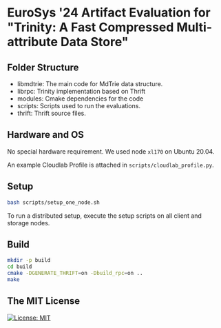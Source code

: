 # EuroSys '24 Artifact Evaluation for "Trinity: A Fast Compressed Multi-attribute Data Store"

## Folder Structure

- libmdtrie: The main code for MdTrie data structure.
- librpc: Trinity implementation based on Thrift
- modules: Cmake dependencies for the code
- scripts: Scripts used to run the evaluations. 
- thrift: Thrift source files. 

## Hardware and OS

No special hardware requirement. We used node `xl170` on Ubuntu 20.04. 

An example Cloudlab Profile is attached in `scripts/cloudlab_profile.py`. 

## Setup

```bash
bash scripts/setup_one_node.sh
```

To run a distributed setup, execute the setup scripts on all client and storage nodes. 

## Build

```bash
mkdir -p build
cd build
cmake -DGENERATE_THRIFT=on -Dbuild_rpc=on ..
make
```

## The MIT License
[![License: MIT](https://img.shields.io/badge/License-MIT-yellow.svg)](https://opensource.org/licenses/MIT)  
